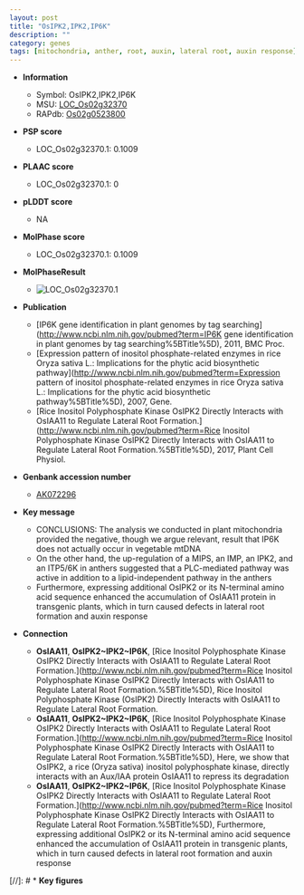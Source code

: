 ```yaml
---
layout: post
title: "OsIPK2,IPK2,IP6K"
description: ""
category: genes
tags: [mitochondria, anther, root, auxin, lateral root, auxin response]
---
```


* **Information**  
    + Symbol: OsIPK2,IPK2,IP6K  
    + MSU: [LOC_Os02g32370](http://rice.plantbiology.msu.edu/cgi-bin/ORF_infopage.cgi?orf=LOC_Os02g32370)  
    + RAPdb: [Os02g0523800](http://rapdb.dna.affrc.go.jp/viewer/gbrowse_details/irgsp1?name=Os02g0523800)  

* **PSP score**  
    + LOC_Os02g32370.1: 0.1009 

* **PLAAC score**  
    + LOC_Os02g32370.1: 0 

* **pLDDT score**
    + NA


* **MolPhase score**
    + LOC_Os02g32370.1: 0.1009

* **MolPhaseResult**
    + ![LOC_Os02g32370.1](https://ricepsp.github.io/pictures/LOC_Os02g/LOC_Os02g32370.1.png)

* **Publication**  
    + [IP6K gene identification in plant genomes by tag searching](http://www.ncbi.nlm.nih.gov/pubmed?term=IP6K gene identification in plant genomes by tag searching%5BTitle%5D), 2011, BMC Proc.
    + [Expression pattern of inositol phosphate-related enzymes in rice Oryza sativa L.: Implications for the phytic acid biosynthetic pathway](http://www.ncbi.nlm.nih.gov/pubmed?term=Expression pattern of inositol phosphate-related enzymes in rice Oryza sativa L.: Implications for the phytic acid biosynthetic pathway%5BTitle%5D), 2007, Gene.
    + [Rice Inositol Polyphosphate Kinase OsIPK2 Directly Interacts with OsIAA11 to Regulate Lateral Root Formation.](http://www.ncbi.nlm.nih.gov/pubmed?term=Rice Inositol Polyphosphate Kinase OsIPK2 Directly Interacts with OsIAA11 to Regulate Lateral Root Formation.%5BTitle%5D), 2017, Plant Cell Physiol.

* **Genbank accession number**  
    + [AK072296](http://www.ncbi.nlm.nih.gov/nuccore/AK072296)

* **Key message**  
    + CONCLUSIONS: The analysis we conducted in plant mitochondria provided the negative, though we argue relevant, result that IP6K does not actually occur in vegetable mtDNA
    + On the other hand, the up-regulation of a MIPS, an IMP, an IPK2, and an ITP5/6K in anthers suggested that a PLC-mediated pathway was active in addition to a lipid-independent pathway in the anthers
    + Furthermore, expressing additional OsIPK2 or its N-terminal amino acid sequence enhanced the accumulation of OsIAA11 protein in transgenic plants, which in turn caused defects in lateral root formation and auxin response

* **Connection**  
    + __OsIAA11__, __OsIPK2~IPK2~IP6K__, [Rice Inositol Polyphosphate Kinase OsIPK2 Directly Interacts with OsIAA11 to Regulate Lateral Root Formation.](http://www.ncbi.nlm.nih.gov/pubmed?term=Rice Inositol Polyphosphate Kinase OsIPK2 Directly Interacts with OsIAA11 to Regulate Lateral Root Formation.%5BTitle%5D), Rice Inositol Polyphosphate Kinase (OsIPK2) Directly Interacts with OsIAA11 to Regulate Lateral Root Formation.
    + __OsIAA11__, __OsIPK2~IPK2~IP6K__, [Rice Inositol Polyphosphate Kinase OsIPK2 Directly Interacts with OsIAA11 to Regulate Lateral Root Formation.](http://www.ncbi.nlm.nih.gov/pubmed?term=Rice Inositol Polyphosphate Kinase OsIPK2 Directly Interacts with OsIAA11 to Regulate Lateral Root Formation.%5BTitle%5D),  Here, we show that OsIPK2, a rice (Oryza sativa) inositol polyphosphate kinase, directly interacts with an Aux/IAA protein OsIAA11 to repress its degradation
    + __OsIAA11__, __OsIPK2~IPK2~IP6K__, [Rice Inositol Polyphosphate Kinase OsIPK2 Directly Interacts with OsIAA11 to Regulate Lateral Root Formation.](http://www.ncbi.nlm.nih.gov/pubmed?term=Rice Inositol Polyphosphate Kinase OsIPK2 Directly Interacts with OsIAA11 to Regulate Lateral Root Formation.%5BTitle%5D),  Furthermore, expressing additional OsIPK2 or its N-terminal amino acid sequence enhanced the accumulation of OsIAA11 protein in transgenic plants, which in turn caused defects in lateral root formation and auxin response

[//]: # * **Key figures**  


